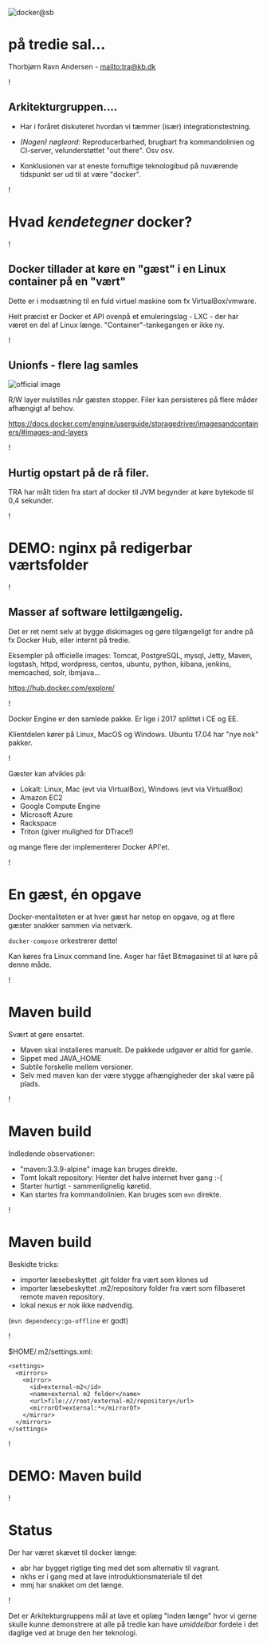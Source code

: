 ![](/sb-docker-logo.png "docker@sb")

#  på tredie sal...

Thorbjørn Ravn Andersen - <mailto:tra@kb.dk>

!

## Arkitekturgruppen....

- Har i foråret diskuteret hvordan vi tæmmer (især) integrationstestning.

- _(Nogen) nøgleord:_ Reproducerbarhed, brugbart fra kommandolinien og CI-server, velunderstøttet "out there". Osv osv.

- Konklusionen var at eneste fornuftige teknologibud på nuværende tidspunkt ser ud til at være "docker".

!

#  Hvad _kendetegner_ docker?

!

## Docker tillader at køre en "gæst" i en Linux container på en "vært"

Dette er i modsætning til en fuld virtuel maskine som fx VirtualBox/vmware.

Helt præcist er Docker et API ovenpå et emuleringslag - LXC - der har
været en del af Linux længe.  "Container"-tankegangen er ikke ny.

!
## Unionfs - flere lag samles

![](/container-layers.jpg "official image")

R/W layer nulstilles når gæsten stopper.  Filer kan persisteres på
flere måder afhængigt af behov.

<https://docs.docker.com/engine/userguide/storagedriver/imagesandcontainers/#images-and-layers>

!
## Hurtig opstart på de rå filer.

TRA har målt tiden fra start af docker til JVM begynder at køre
bytekode til 0,4 sekunder.

!

# DEMO:  nginx på redigerbar værtsfolder

!

## Masser af software lettilgængelig.

Det er ret nemt selv at bygge diskimages og gøre tilgængeligt for
andre på fx Docker Hub, eller internt på tredie.

Eksempler på officielle images: Tomcat, PostgreSQL, mysql, Jetty,
Maven, logstash, httpd, wordpress, centos, ubuntu, python, kibana,
jenkins, memcached, solr, ibmjava...




<https://hub.docker.com/explore/>

!

Docker Engine er den samlede pakke.  Er lige i 2017 splittet i CE og EE.

Klientdelen kører på Linux, MacOS og Windows.  Ubuntu 17.04 har "nye
nok" pakker.

!

Gæster kan afvikles på:

- Lokalt: Linux, Mac (evt via VirtualBox), Windows (evt via VirtualBox)
- Amazon EC2
- Google Compute Engine
- Microsoft Azure
- Rackspace
- Triton (giver mulighed for DTrace!)

og mange flere der implementerer Docker API'et.

!

# En gæst, én opgave

Docker-mentaliteten er at hver gæst har netop en opgave, og at flere gæster
snakker sammen via netværk.

`docker-compose` orkestrerer dette!

Kan køres fra Linux command line.  Asger har fået Bitmagasinet til at
køre på denne måde.

!

# Maven build

Svært at gøre ensartet.

- Maven skal installeres manuelt.  De pakkede udgaver er altid for gamle.
- Sippet med JAVA_HOME
- Subtile forskelle mellem versioner.
- Selv med maven kan der være stygge afhængigheder der skal være på plads.

!

# Maven build

Indledende observationer:

- "maven:3.3.9-alpine" image kan bruges direkte.
- Tomt lokalt repository: Henter det halve internet hver gang :-(
- Starter hurtigt - sammenlignelig køretid.
- Kan startes fra kommandolinien.  Kan bruges som `mvn` direkte.

!

# Maven build

Beskidte tricks:

- importer læsebeskyttet .git folder fra vært som klones ud
- importer læsebeskyttet .m2/repository folder fra vært som filbaseret remote maven repository.
- lokal nexus er nok ikke nødvendig.

(`mvn dependency:go-offline` er godt)

!

$HOME/.m2/settings.xml:
```
<settings>
  <mirrors>
    <mirror>
      <id>external-m2</id>
      <name>external m2 folder</name>
      <url>file:///root/external-m2/repository</url>
      <mirrorOf>external:*</mirrorOf>
    </mirror>
  </mirrors>
</settings>
```

!

# DEMO:  Maven build
 
!

# Status

Der har været skævet til docker længe:

- abr har bygget rigtige ting med det som alternativ til vagrant.
- nkhs er i gang med at lave introduktionsmateriale til det
- mmj har snakket om det længe.

!

Det er Arkitekturgruppens mål at lave et oplæg "inden længe" hvor vi
gerne skulle kunne demonstrere at alle på tredie kan have _umiddelbar_
fordele i det daglige ved at bruge den her teknologi.



